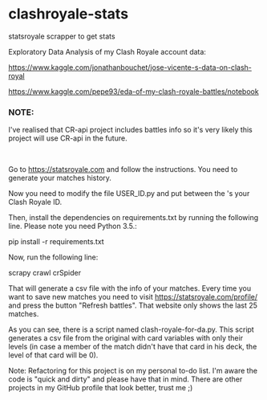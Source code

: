 # clashroyale-stats
statsroyale scrapper to get stats

Exploratory Data Analysis of my Clash Royale account data:

https://www.kaggle.com/jonathanbouchet/jose-vicente-s-data-on-clash-royal

https://www.kaggle.com/pepe93/eda-of-my-clash-royale-battles/notebook



### NOTE: 
I've realised that CR-api project includes battles info so it's very likely this project will use CR-api in the future.


<br>

Go to https://statsroyale.com and follow the instructions. You need to generate your matches history.

Now you need to modify the file USER_ID.py and put between the 's your Clash Royale ID.

Then, install the dependencies on requirements.txt by running the following line. Please note you need Python 3.5.:

pip install -r requirements.txt

Now, run the following line:

scrapy crawl crSpider

That will generate a csv file with the info of your matches. Every time you want to save new matches you need to visit https://statsroyale.com/profile/<YOUR-CLASH-ROYALE-ID> and press the button "Refresh battles". That website only shows the last 25 matches.

As you can see, there is a script named clash-royale-for-da.py. This script generates a csv file from the original with card variables with only their levels (in case a member of the match didn't have that card in his deck, the level of that card will be 0). 

Note: Refactoring for this project is on my personal to-do list. I'm aware the code is "quick and dirty" and please have that in mind. There are other projects in my GitHub profile that look better, trust me ;)
